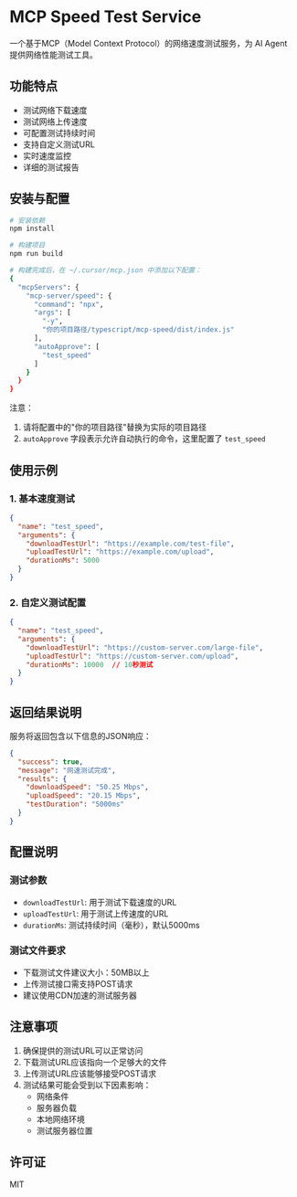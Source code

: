 # MCP Speed Test Service

一个基于MCP（Model Context Protocol）的网络速度测试服务，为 AI Agent 提供网络性能测试工具。

## 功能特点

- 测试网络下载速度
- 测试网络上传速度
- 可配置测试持续时间
- 支持自定义测试URL
- 实时速度监控
- 详细的测试报告

## 安装与配置

```bash
# 安装依赖
npm install

# 构建项目
npm run build

# 构建完成后，在 ~/.cursor/mcp.json 中添加以下配置：
{
  "mcpServers": {
    "mcp-server/speed": {
      "command": "npx",
      "args": [
        "-y",
        "你的项目路径/typescript/mcp-speed/dist/index.js"
      ],
      "autoApprove": [
        "test_speed"
      ]
    }
  }
}
```

注意：
1. 请将配置中的"你的项目路径"替换为实际的项目路径
2. `autoApprove` 字段表示允许自动执行的命令，这里配置了 `test_speed`

## 使用示例

### 1. 基本速度测试

```json
{
  "name": "test_speed",
  "arguments": {
    "downloadTestUrl": "https://example.com/test-file",
    "uploadTestUrl": "https://example.com/upload",
    "durationMs": 5000
  }
}
```

### 2. 自定义测试配置

```json
{
  "name": "test_speed",
  "arguments": {
    "downloadTestUrl": "https://custom-server.com/large-file",
    "uploadTestUrl": "https://custom-server.com/upload",
    "durationMs": 10000  // 10秒测试
  }
}
```

## 返回结果说明

服务将返回包含以下信息的JSON响应：

```json
{
  "success": true,
  "message": "网速测试完成",
  "results": {
    "downloadSpeed": "50.25 Mbps",
    "uploadSpeed": "20.15 Mbps",
    "testDuration": "5000ms"
  }
}
```

## 配置说明

### 测试参数
- `downloadTestUrl`: 用于测试下载速度的URL
- `uploadTestUrl`: 用于测试上传速度的URL
- `durationMs`: 测试持续时间（毫秒），默认5000ms

### 测试文件要求
- 下载测试文件建议大小：50MB以上
- 上传测试接口需支持POST请求
- 建议使用CDN加速的测试服务器

## 注意事项

1. 确保提供的测试URL可以正常访问
2. 下载测试URL应该指向一个足够大的文件
3. 上传测试URL应该能够接受POST请求
4. 测试结果可能会受到以下因素影响：
   - 网络条件
   - 服务器负载
   - 本地网络环境
   - 测试服务器位置

## 许可证

MIT 